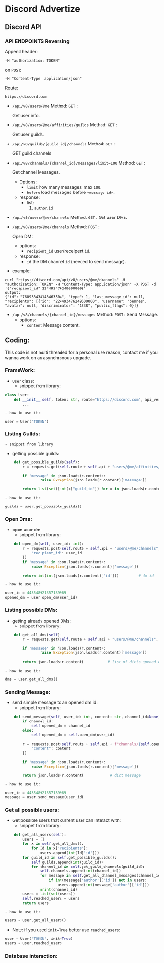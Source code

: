 # Discord Advertize

## Discord API

### API ENDPOINTS Reversing

Append header:

```curl
-H "authorization: TOKEN"
```

on `POST`:

```curl
-H "Content-Type: application/json"
```

Route:

`https://discord.com`

* `/api/v8/users/@me` Method: `GET` :

    Get user info.

* `/api/v8/users/@me/affinities/guilds` Method: `GET` :

    Get user guilds.

* `/api/v8/guilds/{guild_id}/channels` Method: `GET` :

    GET guild channels

* `/api/v8/channels/{channel_id}/messages?limit=100` Method: `GET` :

    Get channel Messages.
    - Options:
        - `limit` how many messages, max `100`.
        - `before` load messages before `<message id>`.
    - response:
        - list:
            1. `author`.`id`

* `/api/v8/users/@me/channels` Method: `GET` :
    Get user DMs.

* `/api/v8/users/@me/channels` Method: `POST` :

    Open DM:
    - options:
        - `recipient_id` user/receipent `id`.
    - response:
        - `id` the DM channel `id` (needed to send message).

 - example:
```curl
curl "https://discord.com/api/v8/users/@me/channels" -H "authorization: TOKEN" -H "Content-Type: application/json" -X POST -d '{"recipient_id":224493476249600000}'
output: 
{"id": "760933438143463504", "type": 1, "last_message_id": null, "recipients": [{"id": "224493476249600000", "username": "bennes", "avatar": null, "discriminator": "1738", "public_flags": 0}]}
```

* `/api/v8/channels/{channel_id}/messages` Method: `POST` :
    Send Message.
    - options:
        - `content` Message content.

## Coding:

This code is not multi threaded for a personal use reason, contact me if you wanna work on an asynchronous upgrade.

### FrameWork:

* `User` class:
    - snippet from library:
```python
class User:
    def __init__(self, token: str, route="https://discord.com", api_version=8, init=False):
        ...
```
    - how to use it:
```python
user = User("TOKEN")
```

### Listing Guilds:
    - snippet from library
* getting possible guilds:

```python
    def get_possible_guilds(self):
        r = requests.get(self.route + self.api + "users/@me/affinities/guilds", headers=self.headers)

        if 'message' in json.loads(r.content):
                raise Exception(json.loads(r.content)['message'])

        return list(set([int(x["guild_id"]) for x in json.loads(r.content)['guild_affinities']]))  # list of ints
```
    - how to use it:
```python
guilds = user.get_possible_guilds()
```

### Open Dms:

* open user dm:
    - snippet from library:
```python
    def open_dm(self, user_id: int):
        r = requests.post(self.route + self.api + "users/@me/channels", headers=self.headers, json={
            "recipient_id": user_id
        })
        if 'message' in json.loads(r.content):
            raise Exception(json.loads(r.content)['message'])

        return int(int(json.loads(r.content)['id']))         # dm id
```
    - how to use it:
```python
user_id = 443548921357139969
opened_dm = user.open_dm(user_id)
```

### Listing possible DMs:

* getting already opened DMs:
    - snippet from library:
```python
    def get_all_dms(self):
        r = requests.get(self.route + self.api + "users/@me/channels", headers=self.headers)

        if 'message' in json.loads(r.content):
                raise Exception(json.loads(r.content)['message'])
        
        return json.loads(r.content)           # list of dicts opened dms
```
    - how to use it:
```python
dms = user.get_all_dms()
```

### Sending Message:

* send simple message to an opened dm id:
    - snippet from library:
```python
    def send_message(self, user_id: int, content: str, channel_id=None):
        if channel_id:
            self.opened_dm = channel_id
        else:
            self.opened_dm = self.open_dm(user_id)
        
        r = requests.post(self.route + self.api + f"channels/{self.opened_dm}/messages", headers=self.headers, json={
            "content": content
        })

        if 'message' in json.loads(r.content):
            raise Exception(json.loads(r.content)['message'])

        return json.loads(r.content)            # dict message
```

    - how to use it:
```python
user_id = 443548921357139969
message = user.send_message(user_id)
```

### Get all possible users:

* Get possible users that current user can interact with:
    - snippet from library:
```python
    def get_all_users(self):
        users = []
        for x in self.get_all_dms():
            for Id in x['recipients']:
                users.append(int(Id['id']))
        for guild_id in self.get_possible_guilds():
            self.guilds.append(int(guild_id))
            for channel_id in self.get_guild_channels(guild_id):
                self.channels.append(int(channel_id))
                for message in self.get_all_channel_messages(channel_id, Max=50):
                    if int(message['author']['id']) not in users:
                        users.append(int(message['author']['id']))
                print(channel_id)
        users = list(set(users))
        self.reached_users = users
        return users
```
    - how to use it:
```python
users = user.get_all_users()
```

* Note:
if you used `init=True` better use `reached_users`:
```python
user = User("TOKEN", init=True)
users = user.reached_users
```

### Database interaction: